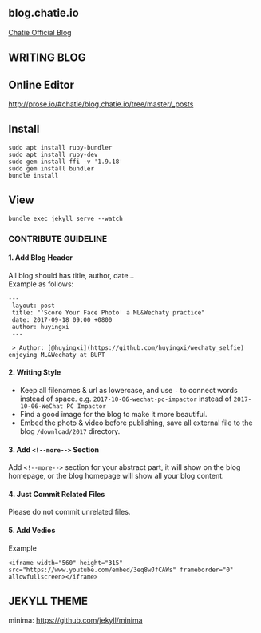 blog.chatie.io
--------------
[Chatie Official Blog](https://blog.chatie.io)

WRITING BLOG
------------

## Online Editor

http://prose.io/#chatie/blog.chatie.io/tree/master/_posts

## Install
```
sudo apt install ruby-bundler
sudo apt install ruby-dev
sudo gem install ffi -v '1.9.18'
sudo gem install bundler
bundle install
```

## View
```
bundle exec jekyll serve --watch
```

### CONTRIBUTE GUIDELINE

#### 1. Add Blog Header
All blog should has title, author, date...   
Example as follows:
```
---
 layout: post
 title: "'Score Your Face Photo' a ML&Wechaty practice"
 date: 2017-09-18 09:00 +0800
 author: huyingxi
 ---
 
 > Author: [@huyingxi](https://github.com/huyingxi/wechaty_selfie) enjoying ML&Wechaty at BUPT
```

#### 2. Writing Style
* Keep all filenames & url as lowercase, and use `-` to connect words instead of space. e.g. `2017-10-06-wechat-pc-impactor` instead of `2017-10-06-WeChat PC Impactor`
* Find a good image for the blog to make it more beautiful.
* Embed the photo & video before publishing, save all external file to the blog `/download/2017` directory.

#### 3. Add `<!--more-->` Section
Add `<!--more-->` section for your abstract part, it will show on the blog homepage, or the blog homepage will show all your blog content.

#### 4. Just Commit Related Files
Please do not commit unrelated files.

#### 5. Add Vedios
Example
```
<iframe width="560" height="315" src="https://www.youtube.com/embed/3eq8wJfCAWs" frameborder="0" allowfullscreen></iframe>
```

JEKYLL THEME
------------

minima: <https://github.com/jekyll/minima>